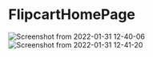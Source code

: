 # FlipcartHomePage
![Screenshot from 2022-01-31 12-40-06](https://user-images.githubusercontent.com/83365704/151752575-ea957d47-1fb4-4aa6-8428-bbbf37c6ad3c.png)
![Screenshot from 2022-01-31 12-41-20](https://user-images.githubusercontent.com/83365704/151752617-b0ffd97b-62d7-435b-b16b-4269f24cc13c.png)
